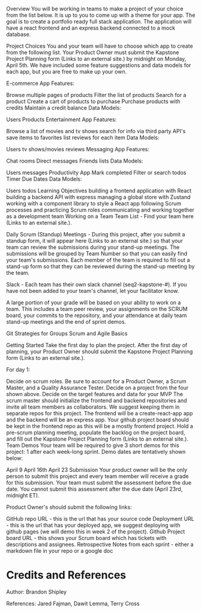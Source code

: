 
Overview
You will be working in teams to make a project of your choice from the list below. It is up to you to come up with a theme for your app. The goal is to create a portfolio ready full stack application. The application will have a react frontend and an express backend connected to a mock database. 

Project Choices
You and your team will have to choose which app to create from the following list. Your Product Owner must submit the Kapstone Project Planning form (Links to an external site.) by midnight on Monday, April 5th. We have included some feature suggestions and data models for each app, but you are free to make up your own.

E-commerce App
Features:

Browse multiple pages of products
Filter the list of products
Search for a product
Create a cart of products to purchase
Purchase products with credits
Maintain a credit balance
Data Models:

Users
Products
Entertainment App
Features:

Browse a list of movies and tv shows
search for info via third party API's
save items to favorites list
reviews for each item
Data Models:

Users
tv shows/movies
reviews
Messaging App
Features:

Chat rooms
Direct messages
Friends lists
Data Models:

Users
messages
Productivity App
Mark completed
Filter or search todos
Timer
Due Dates
Data Models:

Users
todos
Learning Objectives
building a frontend application with React
building a backend API with express
managing a global store with Zustand
working with a component library to style a React app
following Scrum processes and practicing Scrum roles
communicating and working together as a development team
Working on a Team
Team List - Find your team here (Links to an external site.).

Daily Scrum (Standup) Meetings - During this project, after you submit a standup form, it will appear here (Links to an external site.) so that your team can review the submissions during your stand-up meetings. The submissions will be grouped by Team Number so that you can easily find your team's submissions. Each member of the team is required to fill out a stand-up form so that they can be reviewed during the stand-up meeting by the team.

Slack - Each team has their own slack channel (seq2-kapstone-#). If you have not been added to your team's channel, let your facilitator know.

A large portion of your grade will be based on your ability to work on a team. This includes a team peer review, your assignments on the SCRUM board, your commits to the repository, and your attendance at daily team stand-up meetings and the end of sprint demos.

Git Strategies for Groups
Scrum and Agile Basics

Getting Started
Take the first day to plan the project. After the first day of planning, your Product Owner should submit the Kapstone Project Planning form (Links to an external site.).

For day 1:

Decide on scrum roles. Be sure to account for a Product Owner, a Scrum Master, and a Quality Assurance Tester.
Decide on a project from the four shown above.
Decide on the target features and data for your MVP
The scrum master should initialize the frontend and backend repositories and invite all team members as collaborators. We suggest keeping them in separate repos for this project. The frontend will be a create-react-app app and the backend will be an express app. Your github project board should be kept in the frontend repo as this will be a mostly frontend project.
Hold a pre-scrum planning meeting, populate the backlog on the project board, and fill out the Kapstone Project Planning form (Links to an external site.).
Team Demos
Your team will be required to give 3 short demos for this project: 1 after each week-long sprint. Demo dates are tentatively shown below:

April 9 
April 16th
April 23
Submission
Your product owner will be the only person to submit this project and every team member will receive a grade for this submission. Your team must submit the assessment before the due date. You cannot submit this assessment after the due date (April 23rd, midnight ET).

Product Owner's should submit the following links:

GitHub repo URL - this is the url that has your source code
Deployment URL - this is the url that has your deployed app, we suggest deploying with github pages (we will demo this in week 2 of the project).
Github Project board URL - this shows your Scrum board which has tickets with descriptions and assignees.
Retrospective Notes from each sprint - either a markdown file in your repo or a google doc
# Credits and References

Author: Brandon Shipley

References: Jared Fajman, Dawit Lemma, Terry Cross
